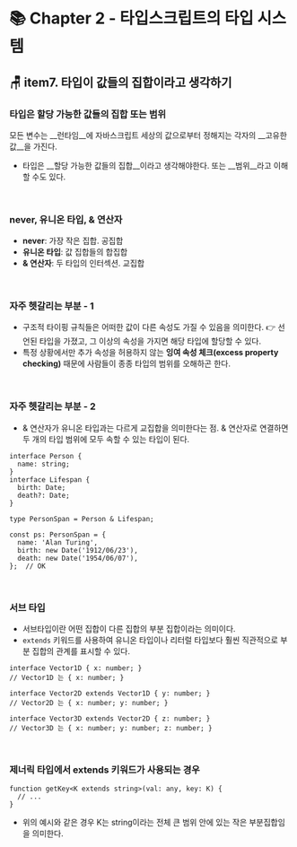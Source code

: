 # 📚 Chapter 2 - 타입스크립트의 타입 시스템

## 🪑 item7. 타입이 값들의 집합이라고 생각하기

### 타입은 할당 가능한 값들의 집합 또는 범위
모든 변수는 __런타임__에 자바스크립트 세상의 값으로부터 정해지는 각자의 __고유한 값__을 가진다.

- 타입은 __할당 가능한 값들의 집합__이라고 생각해야한다. 또는 __범위__라고 이해할 수도 있다.

<br/>

### never, 유니온 타입, & 연산자
- __never__: 가장 작은 집합. 공집합
- __유니온 타입__: 값 집합들의 합집합
- __& 연산자__: 두 타입의 인터섹션. 교집합

<br/>

### 자주 헷갈리는 부분 - 1
- 구조적 타이핑 규칙들은 어떠한 값이 다른 속성도 가질 수 있음을 의미한다. 👉 선언된 타입을 가졌고, 그 이상의 속성을 가지면 해당 타입에 할당할 수 있다.
- 특정 상황에서만 추가 속성을 허용하지 않는 __잉여 속성 체크(excess property checking)__ 때문에 사람들이 종종 타입의 범위를 오해하곤 한다.

<br/>

### 자주 헷갈리는 부분 - 2
- & 연산자가 유니온 타입과는 다르게 교집합을 의미한다는 점. & 연산자로 연결하면 두 개의 타입 범위에 모두 속할 수 있는 타입이 된다.

```
interface Person {
  name: string;
}
interface Lifespan {
  birth: Date;
  death?: Date;
}

type PersonSpan = Person & Lifespan;

const ps: PersonSpan = {
  name: 'Alan Turing',
  birth: new Date('1912/06/23'),
  death: new Date('1954/06/07'),
};  // OK
```

<br/>

### 서브 타입
- 서브타입이란 어떤 집합이 다른 집합의 부분 집합이라는 의미이다.
- `extends` 키워드를 사용하여 유니온 타입이나 리터럴 타입보다 훨씬 직관적으로 부분 집합의 관계를 표시할 수 있다.
```
interface Vector1D { x: number; }
// Vector1D 는 { x: number; }

interface Vector2D extends Vector1D { y: number; }
// Vector2D 는 { x: number; y: number; }

interface Vector3D extends Vector2D { z: number; }
// Vector3D 는 { x: number; y: number; z: number; }
```

<br/>

### 제너릭 타입에서 extends 키워드가 사용되는 경우

```
function getKey<K extends string>(val: any, key: K) {
  // ...
}
```

- 위의 예시와 같은 경우 K는 string이라는 전체 큰 범위 안에 있는 작은 부분집합임을 의미한다. 